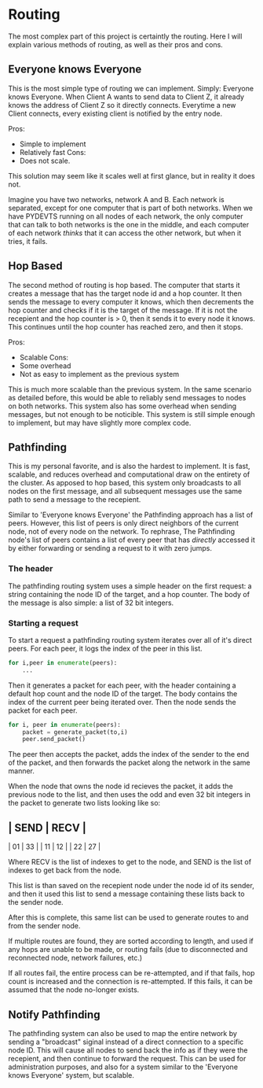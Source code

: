 # Routing

The most complex part of this project is certaintly the routing. Here I will explain various methods of routing, as well as their pros and cons.

## Everyone knows Everyone

This is the most simple type of routing we can implement. Simply: Everyone knows Everyone. When Client A wants to send data to Client Z, it already knows the address of Client Z so it directly connects. Everytime a new Client connects, every existing client is notified by the entry node.

Pros:
- Simple to implement
- Relatively fast
Cons:
- Does not scale.

This solution may seem like it scales well at first glance, but in reality it does not.

Imagine you have two networks, network A and B. Each network is separated, except for one computer that is part of both networks. When we have PYDEVTS running on all nodes of each network, the only computer that can talk to both networks is the one in the middle, and each computer of each network *thinks* that it can access the other network, but when it tries, it fails.

## Hop Based

The second method of routing is hop based. The computer that starts it creates a message that has the target node id and a hop counter. It then sends the message to every computer it knows, which then decrements the hop counter and checks if it is the target of the message. If it is not the recepient and the hop counter is > 0, then it sends it to every node it knows. This continues until the hop counter has reached zero, and then it stops.

Pros:
- Scalable
Cons:
- Some overhead
- Not as easy to implement as the previous system

This is much more scalable than the previous system. In the same scenario as detailed before, this would be able to reliably send messages to nodes on both networks. This system also has some overhead when sending messages, but not enough to be noticible. This system is still simple enough to implement, but may have slightly more complex code.

## Pathfinding

This is my personal favorite, and is also the hardest to implement. It is fast, scalable, and reduces overhead and computational draw on the entirety of the cluster. As apposed to hop based, this system only broadcasts to all nodes on the first message, and all subsequent messages use the same path to send a message to the recepient. 

Similar to 'Everyone knows Everyone' the Pathfinding approach has a list of peers. However, this list of peers is only direct neighbors of the current node, not of every node on the network. To rephrase, The Pathfinding node's list of peers contains a list of every peer that has *directly* accessed it by either forwarding or sending a request to it with zero jumps.

### The header

The pathfinding routing system uses a simple header on the first request: a string containing the node ID of the target, and a hop counter. The body of the message is also simple: a list of 32 bit integers.

### Starting a request

To start a request a pathfinding routing system iterates over all of it's direct peers. For each peer, it logs the index of the peer in this list.

```python
for i,peer in enumerate(peers):
    ...
```

Then it generates a packet for each peer, with the header containing a default hop count and the node ID of the target. The body contains the index of the current peer being iterated over. Then the node sends the packet for each peer.

```python
for i, peer in enumerate(peers):
    packet = generate_packet(to,i)
    peer.send_packet()
```

The peer then accepts the packet, adds the index of the sender to the end of the packet, and then forwards the packet along the network in the same manner.

When the node that owns the node id recieves the packet, it adds the previous node to the list, and then uses the odd and even 32 bit integers in the packet to generate two lists looking like so:

|  SEND  |  RECV  |
-------------------
|   01   |   33   |
|   11   |   12   |
|   22   |   27   |

Where RECV is the list of indexes to get to the node, and SEND is the list of indexes to get back from the node.

This list is than saved on the recepient node under the node id of its sender, and then it used this list to send a message containing these lists back to the sender node.

After this is complete, this same list can be used to generate routes to and from the sender node.

If multiple routes are found, they are sorted according to length, and used if any hops are unable to be made, or routing fails (due to disconnected and reconnected node, network failures, etc.)

If all routes fail, the entire process can be re-attempted, and if that fails, hop count is increased and the connection is re-attempted. If this fails, it can be assumed that the node no-longer exists.

## Notify Pathfinding

The pathfinding system can also be used to map the entire network by sending a "broadcast" siginal instead of a direct connection to a specific node ID. This will cause all nodes to send back the info as if they were the recepient, and then continue to forward the request. This can be used for administration purposes, and also for a system similar to the 'Everyone knows Everyone' system, but scalable.